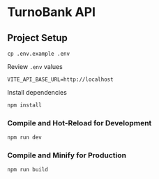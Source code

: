 # TurnoBank API

## Project Setup

```shell
cp .env.example .env
```

Review `.env` values

```dotenv
VITE_API_BASE_URL=http://localhost
```

Install dependencies
```sh
npm install
```

### Compile and Hot-Reload for Development

```sh
npm run dev
```

### Compile and Minify for Production

```sh
npm run build
```